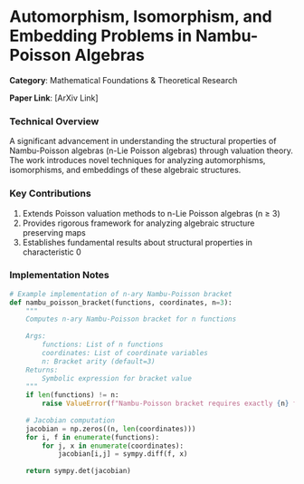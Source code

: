 # Automorphism, Isomorphism, and Embedding Problems in Nambu-Poisson Algebras

**Category**: Mathematical Foundations & Theoretical Research

**Paper Link**: [ArXiv Link]

### Technical Overview
A significant advancement in understanding the structural properties of Nambu-Poisson algebras (n-Lie Poisson algebras) through valuation theory. The work introduces novel techniques for analyzing automorphisms, isomorphisms, and embeddings of these algebraic structures.

### Key Contributions
1. Extends Poisson valuation methods to n-Lie Poisson algebras (n ≥ 3)
2. Provides rigorous framework for analyzing algebraic structure preserving maps
3. Establishes fundamental results about structural properties in characteristic 0

### Implementation Notes
```python
# Example implementation of n-ary Nambu-Poisson bracket
def nambu_poisson_bracket(functions, coordinates, n=3):
    """
    Computes n-ary Nambu-Poisson bracket for n functions
    
    Args:
        functions: List of n functions
        coordinates: List of coordinate variables
        n: Bracket arity (default=3)
    Returns:
        Symbolic expression for bracket value
    """
    if len(functions) != n:
        raise ValueError(f"Nambu-Poisson bracket requires exactly {n} functions")
    
    # Jacobian computation
    jacobian = np.zeros((n, len(coordinates)))
    for i, f in enumerate(functions):
        for j, x in enumerate(coordinates):
            jacobian[i,j] = sympy.diff(f, x)
    
    return sympy.det(jacobian)
